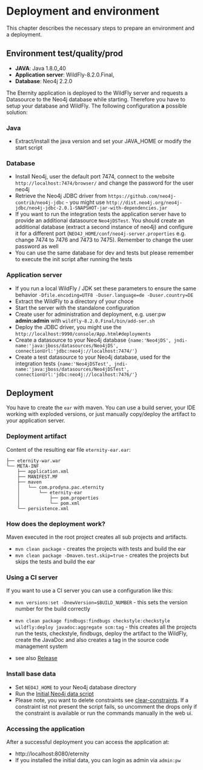 # Deployment and environment

This chapter describes the necessary steps to prepare an environment and a deployment.


## Environment test/quality/prod

* **JAVA**: Java 1.8.0_40
* **Application server**:	WildFly-8.2.0.Final, 
* **Database**:	Neo4j 2.2.0

The Eternity application is deployed to the WildFly server and requests a Datasource to the Neo4j database while 
starting. Therefore you have to setup your database and WildFly. The following configuration **a** possible solution:

### Java

* Extract/install the java version and set your JAVA_HOME or modify the start script

### Database

* Install Neo4j, user the default port 7474, connect to the website `http://localhost:7474/browser/` and change the
password for the user neo4j
* Retrieve the Neo4j JDBC driver from `https://github.com/neo4j-contrib/neo4j-jdbc` - you might use 
`http://dist.neo4j.org/neo4j-jdbc/neo4j-jdbc-2.0.1-SNAPSHOT-jar-with-dependencies.jar`
* If you want to run the integration tests the application server have to provide an additional datasource 
`Neo4jDSTest`. You should create an additional database (extract a second instance of neo4j) and configure it for a 
different port (`NEO4J_HOME/conf/neo4j-server.properties` e.g. change 7474 to 7476 and 7473 to 7475). Remember to 
change the user password as well
* You can use the same database for dev and tests but please remember to execute the init script after running the tests

### Application server

* If you run a local WildFly / JDK set these parameters to ensure the same behavior
 `-Dfile.encoding=UTF8 -Duser.language=de -Duser.country=DE`
* Extract the WildFly to a directory of your choce
* Start the server with the standalone configuration
* Create user for administration and deployment, e.g. user:pw **admin:admin** with `wildfly-8.2.0.Final/bin/add-ser.sh`
* Deploy the JDBC driver, you might use the `http://localhost:9990/console/App.html#deployments`
* Create a datasource to your Neo4j database 
`{name:'Neo4jDS', jndi-name:'java:jboss/datasources/Neo4jDS', connectionUrl:'jdbc:neo4j://localhost:7474/'}`
* Create a test datasource to your Neo4j database, used for the integration tests 
`{name:'Neo4jDSTest', jndi-name:'java:jboss/datasources/Neo4jDSTest', connectionUrl:'jdbc:neo4j://localhost:7476/'}`

## Deployment

You have to create the `ear` with maven. You can use a build server, your IDE working with exploded versions, or just
manually copy/deploy the artifact to your application server.

### Deployment artifact

Content of the resulting ear file `eternity-ear.ear`:

    ├── eternity-war.war
    └── META-INF
        ├── application.xml
        ├── MANIFEST.MF
        ├── maven
        │   └── com.prodyna.pac.eternity
        │       └── eternity-ear
        │           ├── pom.properties
        │           └── pom.xml
        └── persistence.xml
        
### How does the deployment work?

Maven executed in the root project creates all sub projects and artifacts.
 
* `mvn clean package` - creates the projects with tests and build the ear
* `mvn clean package -Dmaven.test.skip=true` - creates the projects but skips the tests and build the ear
 
### Using a CI server

If you want to use a CI server you can use a configuration like this:

* `mvn versions:set -DnewVersion=$BUILD_NUMBER` - this sets the version number for the build correctly
* `mvn clean package findbugs:findbugs checkstyle:checkstyle wildfly:deploy javadoc:aggregate scm:tag` - this creates all
the projects run the tests, checkstyle, findbugs, deploy the artifact to the WildFly, create the JavaDoc and also 
creates a tag in the source code management system

* see also [Release](./release.md)  

### Install base data

* Set `NEO4J_HOME` to your Neo4j database directory
* Run the [Initial Neo4j data script](../database/init-database.sh)  
* Please note, you want to delete constraints see [clear-constraints](../database/clear-constraints.sh). If a constraint
  ist not present the script fails, so uncomment the drops only if the constraint is available or run the commands
  manually in the web ui.

### Accessing the application

After a successful deployment you can access the application at:  

* http://localhost:8080/eternity
* If you installed the initial data, you can login as admin via `admin:pw`
